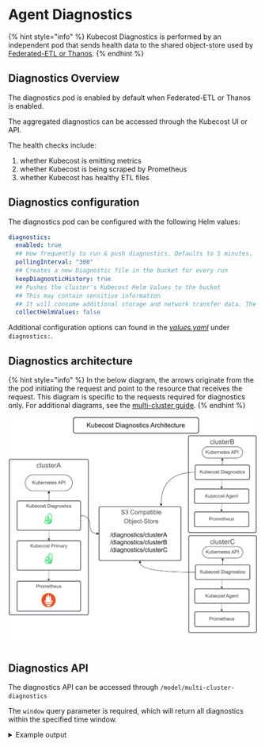 # Agent Diagnostics

{% hint style="info" %}
Kubecost Diagnostics is performed by an independent pod that sends health data to the shared object-store used by [Federated-ETL or Thanos](multi-cluster.md).
{% endhint %}

## Diagnostics Overview

The diagnostics pod is enabled by default when Federated-ETL or Thanos is enabled.

The aggregated diagnostics can be accessed through the Kubecost UI or API.

The health checks include:
1. whether Kubecost is emitting metrics
2. whether Kubecost is being scraped by Prometheus
3. whether Kubecost has healthy ETL files

## Diagnostics configuration


The diagnostics pod can be configured with the following Helm values:

```yaml
diagnostics:
  enabled: true
  ## How frequently to run & push diagnostics. Defaults to 5 minutes.
  pollingInterval: "300"
  ## Creates a new Diagnostic file in the bucket for every run
  keepDiagnosticHistory: true
  ## Pushes the cluster's Kubecost Helm Values to the bucket
  ## This may contain sensitive information
  ## It will consume additional storage and network transfer data. The file is roughly 30kb per cluster.
  collectHelmValues: false
```

Additional configuration options can found in the [*values.yaml*](https://github.com/kubecost/cost-analyzer-helm-chart/blob/develop/cost-analyzer/values.yaml) under `diagnostics:`.

## Diagnostics architecture

{% hint style="info" %}
In the below diagram, the arrows originate from the the pod initiating the request and point to the resource that receives the request.
This diagram is specific to the requests required for diagnostics only. For additional diagrams, see the [multi-cluster guide](multi-cluster.md).
{% endhint %}

![Kubecost-Agent-Diagnostics](/images/daigrams/Agent-Diagnostics-Architecture.png)

## Diagnostics API

The diagnostics API can be accessed through `/model/multi-cluster-diagnostics`

The `window` query parameter is required, which will return all diagnostics within the specified time window.

<details>

<summary>Example output</summary>

```json
{
    "code": 200,
    "data": {
        "overview": {
            "kubecostEmittingMetricDiagnosticPassed": true,
            "prometheusHasKubecostMetricDiagnosticPassed": false,
            "prometheusHasCadvisorMetricDiagnosticPassed": false,
            "prometheusHasKSMMetricDiagnosticPassed": false,
            "dailyAllocationEtlHealthyDiagnosticPassed": false,
            "dailyAssetEtlHealthyDiagnosticPassed": false,
            "kubecostPodsNotOOMKilledDiagnosticPassed": false,
            "kubecostPodsNotPendingDiagnosticPassed": false
        },
        "clusters": {
            "production-us-west1": {
                "latestRun": "2023-11-17T01:54:29Z",
                "kubecostEmittingMetric": {
                    "diagnosticPassed": true,
                    "numFailures": 0,
                    "firstFailureDate": "",
                    "diagnosticOutput": "checkKubecostEmittingMetrics: http://localhost:9003/metrics"
                },
                "prometheusHasKubecostMetric": {
                    "diagnosticPassed": false,
                    "numFailures": 1,
                    "firstFailureDate": "2023-11-17T01:56:10Z",
                    "diagnosticOutput": "RunDiagnostic: checkPrometheusHasKubecostMetric: queryPrometheus: Get \"http://localhost:9003/prometheusQuery?query=absent_over_time%28node_total_hourly_cost%5B5m%5D%29\": read tcp [::1]:55137->[::1]:9003: read: connection reset by peer"
                },
                "prometheusHasCadvisorMetric": {
                    "diagnosticPassed": false,
                    "numFailures": 1,
                    "firstFailureDate": "2023-11-17T01:56:10Z",
                    "diagnosticOutput": "RunDiagnostic: checkPrometheusHasCadvisorMetric: queryPrometheus: Get \"http://localhost:9003/prometheusQuery?query=absent_over_time%28container_memory_working_set_bytes%7Bcontainer%3D%27cost-model%27%2C+container%21%3D%27POD%27%2C+instance%21%3D%27%27%7D%5B5m%5D%29\": read tcp [::1]:55142->[::1]:9003: read: connection reset by peer"
                },
                "prometheusHasKSMMetric": {
                    "diagnosticPassed": false,
                    "numFailures": 1,
                    "firstFailureDate": "2023-11-17T01:56:10Z",
                    "diagnosticOutput": "RunDiagnostic: checkPrometheusHasKSMMetric: queryPrometheus: Get \"http://localhost:9003/prometheusQuery?query=absent_over_time%28kube_pod_container_resource_requests%7Bresource%3D%27memory%27%2C+unit%3D%27byte%27%7D%5B5m%5D%29\": read tcp [::1]:55146->[::1]:9003: read: connection reset by peer"
                },
                "dailyAllocationEtlHealthy": {
                    "diagnosticPassed": false,
                    "numFailures": 1,
                    "firstFailureDate": "2023-11-17T01:56:10Z",
                    "diagnosticOutput": "RunDiagnostic: checkDailyAllocationEtlHealth: queryPrometheus: Get \"http://localhost:9003/prometheusQuery?query=kubecost_allocation_data_status%7Bresolution%3D%27daily%27%2C+status%3D%27error%27%7D+%3E+0\": dial tcp [::1]:9003: connect: connection refused"
                },
                "dailyAssetEtlHealthy": {
                    "diagnosticPassed": false,
                    "numFailures": 1,
                    "firstFailureDate": "2023-11-17T01:56:10Z",
                    "diagnosticOutput": "RunDiagnostic: checkDailyAssetEtlHealth: queryPrometheus: Get \"http://localhost:9003/prometheusQuery?query=kubecost_asset_data_status%7Bresolution%3D%27daily%27%2C+status%3D%27error%27%7D+%3E+0\": dial tcp [::1]:9003: connect: connection refused"
                },
                "kubecostPodsNotOOMKilled": {
                    "diagnosticPassed": false,
                    "numFailures": 1,
                    "firstFailureDate": "2023-11-17T01:56:10Z",
                    "diagnosticOutput": "RunDiagnostic: checkKubecostPodNotOOMKilled: queryPrometheus: Get \"http://localhost:9003/prometheusQuery?query=kube_pod_container_status_terminated_reason%7Bnamespace%3D%27kubecost%27%2C+reason%3D%27OOMKilled%27%7D+%3E+0\": dial tcp [::1]:9003: connect: connection refused"
                },
                "kubecostPodsNotPending": {
                    "diagnosticPassed": false,
                    "numFailures": 1,
                    "firstFailureDate": "2023-11-17T01:56:10Z",
                    "diagnosticOutput": "RunDiagnostic: checkKubecostPodsNotPending: queryPrometheus: Get \"http://localhost:9003/prometheusQuery?query=sum%28kube_pod_status_phase%7Bnamespace%3D%27kubecost%27%2C+phase%3D%27Pending%27%7D%29+by+%28pod%2Cnamespace%29+%3E+0\": dial tcp [::1]:9003: connect: connection refused"
                }
            }
        }
    }
}
```

</details>
